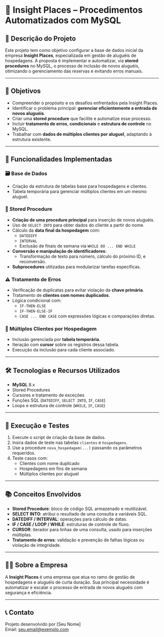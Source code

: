 # 🏨 Insight Places – Procedimentos Automatizados com MySQL

## 📘 Descrição do Projeto

Este projeto tem como objetivo configurar a base de dados inicial da empresa **Insight Places**, especializada em gestão de aluguéis de hospedagens. A proposta é implementar e automatizar, via **stored procedures** no MySQL, o processo de inclusão de novos aluguéis, otimizando o gerenciamento das reservas e evitando erros manuais.

---

## 🎯 Objetivos

- Compreender o propósito e os desafios enfrentados pela Insight Places.
- Identificar o problema principal: **gerenciar eficientemente a entrada de novos aluguéis**.
- Criar uma **stored procedure** que facilite e automatize esse processo.
- Incluir **tratamento de erros**, **condicionais** e **estrutura de controle** no MySQL.
- Trabalhar com **dados de múltiplos clientes por aluguel**, adaptando à estrutura existente.

---

## 🧱 Funcionalidades Implementadas

### 🗃️ Base de Dados
- Criação da estrutura de tabelas base para hospedagens e clientes.
- Tabela temporária para gerenciar múltiplos clientes em um mesmo aluguel.

### 🔄 Stored Procedure
- **Criação de uma procedure principal** para inserção de novos aluguéis.
- Uso de `SELECT INTO` para obter dados do cliente a partir do nome.
- Cálculo da **data final da hospedagem** com:
  - `DATEDIFF`
  - `INTERVAL`
  - Exclusão de finais de semana via `WHILE DO ... END WHILE`
- **Conversão e manipulação de identificadores**:
  - Transformação de texto para número, cálculo do próximo ID, e reconversão.
- **Subprocedures** utilizadas para modularizar tarefas específicas.

### ⚠️ Tratamento de Erros
- Verificação de duplicatas para evitar violação da **chave primária**.
- Tratamento de **clientes com nomes duplicados**.
- Lógica condicional com:
  - `IF-THEN-ELSE`
  - `IF-THEN-ELSE-IF`
  - `CASE ... END CASE` com expressões lógicas e comparações diretas.

### 👥 Múltiplos Clientes por Hospedagem
- Inclusão gerenciada por **tabela temporária**.
- Iteração com **cursor** sobre os registros dessa tabela.
- Execução da inclusão para cada cliente associado.

---

## 🛠️ Tecnologias e Recursos Utilizados

- **MySQL** 8.x
- Stored Procedures
- Cursores e tratamento de exceções
- Funções SQL (`DATEDIFF`, `SELECT INTO`, `IF`, `CASE`)
- Loops e estrutura de controle (`WHILE`, `IF`, `CASE`)

---

## 🧪 Execução e Testes

1. Execute o script de criação da base de dados.
2. Insira dados de teste nas tabelas `clientes` e `hospedagens`.
3. Use a procedure `nova_hospedagem(...)` passando os parâmetros requeridos.
4. Teste casos com:
   - Clientes com nome duplicado
   - Hospedagens em fins de semana
   - Múltiplos clientes por aluguel

---

## 📚 Conceitos Envolvidos

- **Stored Procedure**: bloco de código SQL armazenado e reutilizável.
- **SELECT INTO**: atribui o resultado de uma consulta a variáveis SQL.
- **DATEDIFF / INTERVAL**: operações para cálculo de datas.
- **IF / CASE / LOOP / WHILE**: estruturas de controle de fluxo.
- **CURSOR**: iterador para linhas de uma consulta, usado para inserções múltiplas.
- **Tratamento de erros**: validação e prevenção de falhas lógicas ou violação de integridade.

---

## 👨‍💼 Sobre a Empresa

A **Insight Places** é uma empresa que atua no ramo de gestão de hospedagens e aluguéis de curta duração. Sua principal necessidade é automatizar e escalar o processo de entrada de novos aluguéis com segurança e eficiência.

---

## 📞 Contato

Projeto desenvolvido por [Seu Nome]  
Email: seu.email@exemplo.com
